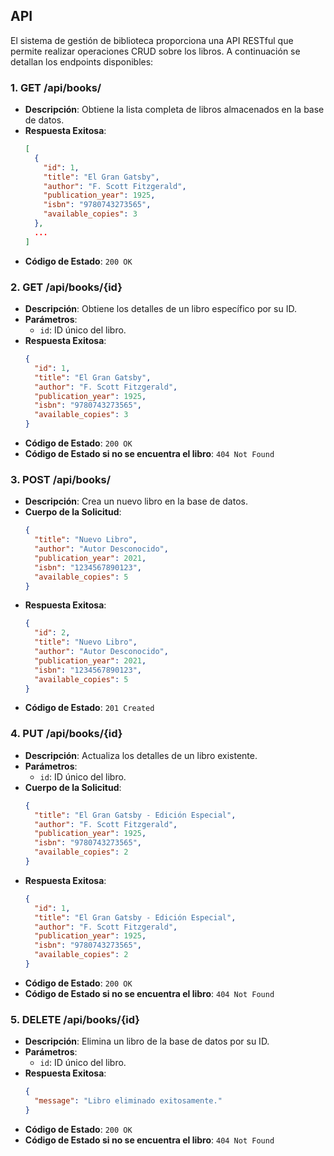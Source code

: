 ## API

El sistema de gestión de biblioteca proporciona una API RESTful que permite realizar operaciones CRUD sobre los libros. A continuación se detallan los endpoints disponibles:

### 1. **GET /api/books/**
   - **Descripción**: Obtiene la lista completa de libros almacenados en la base de datos.
   - **Respuesta Exitosa**:
     ```json
     [
       {
         "id": 1,
         "title": "El Gran Gatsby",
         "author": "F. Scott Fitzgerald",
         "publication_year": 1925,
         "isbn": "9780743273565",
         "available_copies": 3
       },
       ...
     ]
     ```
   - **Código de Estado**: `200 OK`

### 2. **GET /api/books/{id}**
   - **Descripción**: Obtiene los detalles de un libro específico por su ID.
   - **Parámetros**: 
     - `id`: ID único del libro.
   - **Respuesta Exitosa**:
     ```json
     {
       "id": 1,
       "title": "El Gran Gatsby",
       "author": "F. Scott Fitzgerald",
       "publication_year": 1925,
       "isbn": "9780743273565",
       "available_copies": 3
     }
     ```
   - **Código de Estado**: `200 OK`
   - **Código de Estado si no se encuentra el libro**: `404 Not Found`

### 3. **POST /api/books/**
   - **Descripción**: Crea un nuevo libro en la base de datos.
   - **Cuerpo de la Solicitud**:
     ```json
     {
       "title": "Nuevo Libro",
       "author": "Autor Desconocido",
       "publication_year": 2021,
       "isbn": "1234567890123",
       "available_copies": 5
     }
     ```
   - **Respuesta Exitosa**:
     ```json
     {
       "id": 2,
       "title": "Nuevo Libro",
       "author": "Autor Desconocido",
       "publication_year": 2021,
       "isbn": "1234567890123",
       "available_copies": 5
     }
     ```
   - **Código de Estado**: `201 Created`

### 4. **PUT /api/books/{id}**
   - **Descripción**: Actualiza los detalles de un libro existente.
   - **Parámetros**:
     - `id`: ID único del libro.
   - **Cuerpo de la Solicitud**:
     ```json
     {
       "title": "El Gran Gatsby - Edición Especial",
       "author": "F. Scott Fitzgerald",
       "publication_year": 1925,
       "isbn": "9780743273565",
       "available_copies": 2
     }
     ```
   - **Respuesta Exitosa**:
     ```json
     {
       "id": 1,
       "title": "El Gran Gatsby - Edición Especial",
       "author": "F. Scott Fitzgerald",
       "publication_year": 1925,
       "isbn": "9780743273565",
       "available_copies": 2
     }
     ```
   - **Código de Estado**: `200 OK`
   - **Código de Estado si no se encuentra el libro**: `404 Not Found`

### 5. **DELETE /api/books/{id}**
   - **Descripción**: Elimina un libro de la base de datos por su ID.
   - **Parámetros**:
     - `id`: ID único del libro.
   - **Respuesta Exitosa**:
     ```json
     {
       "message": "Libro eliminado exitosamente."
     }
     ```
   - **Código de Estado**: `200 OK`
   - **Código de Estado si no se encuentra el libro**: `404 Not Found`

